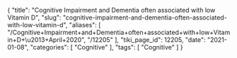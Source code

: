 {
    "title": "Cognitive Impairment and Dementia often associated with low Vitamin D",
    "slug": "cognitive-impairment-and-dementia-often-associated-with-low-vitamin-d",
    "aliases": [
        "/Cognitive+Impairment+and+Dementia+often+associated+with+low+Vitamin+D+\u2013+April+2020",
        "/12205"
    ],
    "tiki_page_id": 12205,
    "date": "2021-01-08",
    "categories": [
        "Cognitive"
    ],
    "tags": [
        "Cognitive"
    ]
}